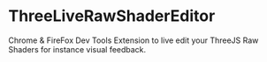 # ThreeLiveRawShaderEditor
Chrome &amp; FireFox Dev Tools Extension to live edit your ThreeJS  Raw Shaders for instance visual feedback.
